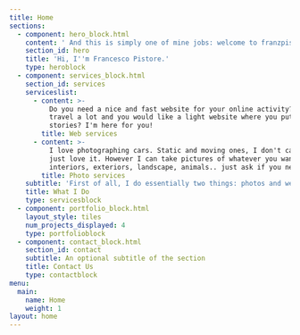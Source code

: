 ```yaml
---
title: Home
sections:
  - component: hero_block.html
    content: ' And this is simply one of mine jobs: welcome to franzpisto.com'
    section_id: hero
    title: 'Hi, I''m Francesco Pistore.'
    type: heroblock
  - component: services_block.html
    section_id: services
    serviceslist:
      - content: >-
          Do you need a nice and fast website for your online activity? You
          travel a lot and you would like a light website where you put your
          stories? I'm here for you!
        title: Web services
      - content: >-
          I love photographing cars. Static and moving ones, I don't care. I
          just love it. However I can take pictures of whatever you want:
          interiors, exteriors, landscape, animals.. just ask if you need me!
        title: Photo services
    subtitle: 'First of all, I do essentially two things: photos and websites.'
    title: What I Do
    type: servicesblock
  - component: portfolio_block.html
    layout_style: tiles
    num_projects_displayed: 4
    type: portfolioblock
  - component: contact_block.html
    section_id: contact
    subtitle: An optional subtitle of the section
    title: Contact Us
    type: contactblock
menu:
  main:
    name: Home
    weight: 1
layout: home
---
```


